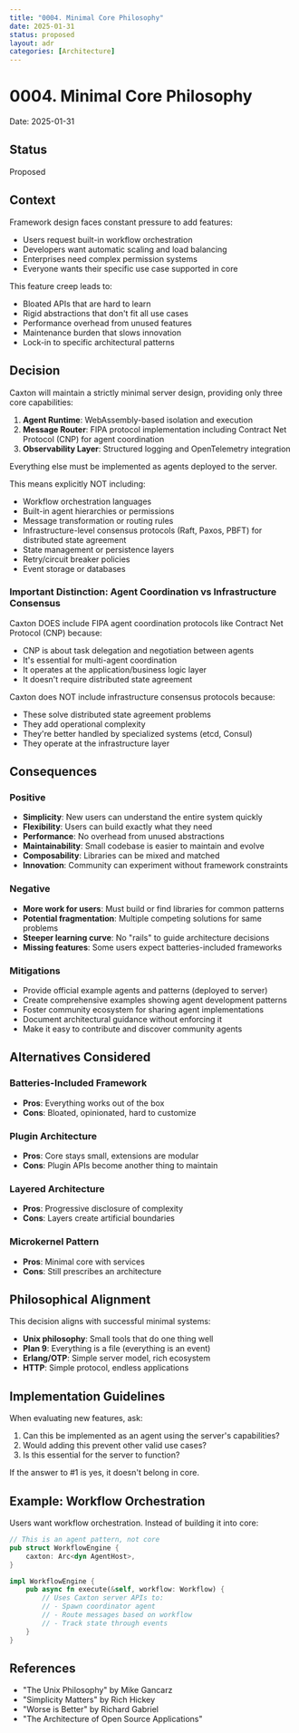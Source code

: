```yaml
---
title: "0004. Minimal Core Philosophy"
date: 2025-01-31
status: proposed
layout: adr
categories: [Architecture]
---
```


# 0004. Minimal Core Philosophy

Date: 2025-01-31

## Status

Proposed

## Context

Framework design faces constant pressure to add features:
- Users request built-in workflow orchestration
- Developers want automatic scaling and load balancing
- Enterprises need complex permission systems
- Everyone wants their specific use case supported in core

This feature creep leads to:
- Bloated APIs that are hard to learn
- Rigid abstractions that don't fit all use cases  
- Performance overhead from unused features
- Maintenance burden that slows innovation
- Lock-in to specific architectural patterns

## Decision

Caxton will maintain a strictly minimal server design, providing only three core capabilities:

1. **Agent Runtime**: WebAssembly-based isolation and execution
2. **Message Router**: FIPA protocol implementation including Contract Net Protocol (CNP) for agent coordination
3. **Observability Layer**: Structured logging and OpenTelemetry integration

Everything else must be implemented as agents deployed to the server.

This means explicitly NOT including:
- Workflow orchestration languages
- Built-in agent hierarchies or permissions
- Message transformation or routing rules
- Infrastructure-level consensus protocols (Raft, Paxos, PBFT) for distributed state agreement
- State management or persistence layers
- Retry/circuit breaker policies
- Event storage or databases

### Important Distinction: Agent Coordination vs Infrastructure Consensus

Caxton DOES include FIPA agent coordination protocols like Contract Net Protocol (CNP) because:
- CNP is about task delegation and negotiation between agents
- It's essential for multi-agent coordination
- It operates at the application/business logic layer
- It doesn't require distributed state agreement

Caxton does NOT include infrastructure consensus protocols because:
- These solve distributed state agreement problems
- They add operational complexity
- They're better handled by specialized systems (etcd, Consul)
- They operate at the infrastructure layer

## Consequences

### Positive

- **Simplicity**: New users can understand the entire system quickly
- **Flexibility**: Users can build exactly what they need
- **Performance**: No overhead from unused abstractions
- **Maintainability**: Small codebase is easier to maintain and evolve
- **Composability**: Libraries can be mixed and matched
- **Innovation**: Community can experiment without framework constraints

### Negative

- **More work for users**: Must build or find libraries for common patterns
- **Potential fragmentation**: Multiple competing solutions for same problems
- **Steeper learning curve**: No "rails" to guide architecture decisions
- **Missing features**: Some users expect batteries-included frameworks

### Mitigations

- Provide official example agents and patterns (deployed to server)
- Create comprehensive examples showing agent development patterns
- Foster community ecosystem for sharing agent implementations
- Document architectural guidance without enforcing it
- Make it easy to contribute and discover community agents

## Alternatives Considered

### Batteries-Included Framework
- **Pros**: Everything works out of the box
- **Cons**: Bloated, opinionated, hard to customize

### Plugin Architecture
- **Pros**: Core stays small, extensions are modular
- **Cons**: Plugin APIs become another thing to maintain

### Layered Architecture  
- **Pros**: Progressive disclosure of complexity
- **Cons**: Layers create artificial boundaries

### Microkernel Pattern
- **Pros**: Minimal core with services
- **Cons**: Still prescribes an architecture

## Philosophical Alignment

This decision aligns with successful minimal systems:
- **Unix philosophy**: Small tools that do one thing well
- **Plan 9**: Everything is a file (everything is an event)
- **Erlang/OTP**: Simple server model, rich ecosystem
- **HTTP**: Simple protocol, endless applications

## Implementation Guidelines

When evaluating new features, ask:
1. Can this be implemented as an agent using the server's capabilities?
2. Would adding this prevent other valid use cases?
3. Is this essential for the server to function?

If the answer to #1 is yes, it doesn't belong in core.

## Example: Workflow Orchestration

Users want workflow orchestration. Instead of building it into core:

```rust
// This is an agent pattern, not core
pub struct WorkflowEngine {
    caxton: Arc<dyn AgentHost>,
}

impl WorkflowEngine {
    pub async fn execute(&self, workflow: Workflow) {
        // Uses Caxton server APIs to:
        // - Spawn coordinator agent
        // - Route messages based on workflow
        // - Track state through events
    }
}
```

## References

- "The Unix Philosophy" by Mike Gancarz
- "Simplicity Matters" by Rich Hickey
- "Worse is Better" by Richard Gabriel
- "The Architecture of Open Source Applications"